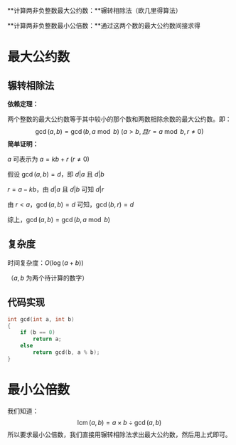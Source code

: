 **计算两非负整数最大公约数：**辗转相除法（欧几里得算法）

**计算两非负整数最小公倍数：**通过这两个数的最大公约数间接求得

<!--more-->

# 最大公约数

## 辗转相除法

**依赖定理：**

两个整数的最大公约数等于其中较小的那个数和两数相除余数的最大公约数。即：
$$
\gcd(a,b)=\gcd(b,a\bmod b)\ (a>b,且r=a\bmod b,r\neq 0)
$$
**简单证明：**

$a$ 可表示为 $a=kb+r$ $(r\neq0)$

假设 $\gcd(a,b)=d$，即 $d|a$ 且 $d|b$

$r=a-kb$，由 $d|a$ 且 $d|b$ 可知 $d|r$

由 $r<a$，$\gcd(a,b)=d$ 可知，$\gcd(b,r)=d$

综上，$\gcd(a,b)=\gcd(b,a\bmod b)$

## 复杂度

时间复杂度：$O(\log(a+b))$

（$a,b$ 为两个待计算的数字）

## 代码实现

```cpp
int gcd(int a, int b)
{
	if (b == 0)
		return a;
	else
		return gcd(b, a % b);
}
```

# 最小公倍数

我们知道：
$$
\operatorname{lcm}(a,b)=a\times b\div \gcd(a,b)
$$
所以要求最小公倍数，我们直接用辗转相除法求出最大公约数，然后用上式即可。
